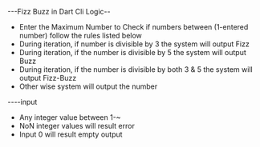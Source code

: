 ---Fizz Buzz in Dart Cli Logic--
* Enter the Maximum Number to Check if numbers between (1-entered number) follow the rules listed below 
* During iteration, if number is divisible by 3 the system will output Fizz 
* During iteration, if the number is divisible by 5 the system will output Buzz 
* During iteration, if the number is divisible by both 3 & 5 the system will output Fizz-Buzz 
* Other wise system will output the number 

----input 
* Any integer value between 1-~
* NoN integer values will result error
* Input 0 will result empty output

